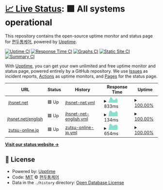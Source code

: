 # [📈 Live Status](https://jhs.status.migraine.kr): <!--live status--> **🟩 All systems operational**

This repository contains the open-source uptime monitor and status page for [편두통케어](https://migraine.kr/), powered by [Upptime](https://github.com/upptime/upptime).

[![Uptime CI](https://github.com/MigraineKR/jhs.status/workflows/Uptime%20CI/badge.svg)](https://github.com/MigraineKR/jhs.status/actions?query=workflow%3A%22Uptime+CI%22)
[![Response Time CI](https://github.com/MigraineKR/jhs.status/workflows/Response%20Time%20CI/badge.svg)](https://github.com/MigraineKR/jhs.status/actions?query=workflow%3A%22Response+Time+CI%22)
[![Graphs CI](https://github.com/MigraineKR/jhs.status/workflows/Graphs%20CI/badge.svg)](https://github.com/MigraineKR/jhs.status/actions?query=workflow%3A%22Graphs+CI%22)
[![Static Site CI](https://github.com/MigraineKR/jhs.status/workflows/Static%20Site%20CI/badge.svg)](https://github.com/MigraineKR/jhs.status/actions?query=workflow%3A%22Static+Site+CI%22)
[![Summary CI](https://github.com/MigraineKR/jhs.status/workflows/Summary%20CI/badge.svg)](https://github.com/MigraineKR/jhs.status/actions?query=workflow%3A%22Summary+CI%22)

With [Upptime](https://upptime.js.org), you can get your own unlimited and free uptime monitor and status page, powered entirely by a GitHub repository. We use [Issues](https://github.com/MigraineKR/jhs.status/issues) as incident reports, [Actions](https://github.com/MigraineKR/jhs.status/actions) as uptime monitors, and [Pages](https://jhs.status.migraine.kr) for the status page.

<!--start: status pages-->
<!-- This summary is generated by Upptime (https://github.com/upptime/upptime) -->
<!-- Do not edit this manually, your changes will be overwritten -->
<!-- prettier-ignore -->
| URL | Status | History | Response Time | Uptime |
| --- | ------ | ------- | ------------- | ------ |
| <img alt="" src="https://icons.duckduckgo.com/ip3/www.jhsnet.net.ico" height="13"> [jhsnet.net](https://www.jhsnet.net/) | 🟩 Up | [jhsnet-net.yml](https://github.com/MigraineKR/jhs.status/commits/HEAD/history/jhsnet-net.yml) | <details><summary><img alt="Response time graph" src="./graphs/jhsnet-net/response-time-week.png" height="20"> 833ms</summary><br><a href="https://jhs.status.migraine.kr/history/jhsnet-net"><img alt="Response time 973" src="https://img.shields.io/endpoint?url=https%3A%2F%2Fraw.githubusercontent.com%2FMigraineKR%2Fjhs.status%2FHEAD%2Fapi%2Fjhsnet-net%2Fresponse-time.json"></a><br><a href="https://jhs.status.migraine.kr/history/jhsnet-net"><img alt="24-hour response time 630" src="https://img.shields.io/endpoint?url=https%3A%2F%2Fraw.githubusercontent.com%2FMigraineKR%2Fjhs.status%2FHEAD%2Fapi%2Fjhsnet-net%2Fresponse-time-day.json"></a><br><a href="https://jhs.status.migraine.kr/history/jhsnet-net"><img alt="7-day response time 833" src="https://img.shields.io/endpoint?url=https%3A%2F%2Fraw.githubusercontent.com%2FMigraineKR%2Fjhs.status%2FHEAD%2Fapi%2Fjhsnet-net%2Fresponse-time-week.json"></a><br><a href="https://jhs.status.migraine.kr/history/jhsnet-net"><img alt="30-day response time 978" src="https://img.shields.io/endpoint?url=https%3A%2F%2Fraw.githubusercontent.com%2FMigraineKR%2Fjhs.status%2FHEAD%2Fapi%2Fjhsnet-net%2Fresponse-time-month.json"></a><br><a href="https://jhs.status.migraine.kr/history/jhsnet-net"><img alt="1-year response time 997" src="https://img.shields.io/endpoint?url=https%3A%2F%2Fraw.githubusercontent.com%2FMigraineKR%2Fjhs.status%2FHEAD%2Fapi%2Fjhsnet-net%2Fresponse-time-year.json"></a></details> | <details><summary><a href="https://jhs.status.migraine.kr/history/jhsnet-net">100.00%</a></summary><a href="https://jhs.status.migraine.kr/history/jhsnet-net"><img alt="All-time uptime 100.00%" src="https://img.shields.io/endpoint?url=https%3A%2F%2Fraw.githubusercontent.com%2FMigraineKR%2Fjhs.status%2FHEAD%2Fapi%2Fjhsnet-net%2Fuptime.json"></a><br><a href="https://jhs.status.migraine.kr/history/jhsnet-net"><img alt="24-hour uptime 100.00%" src="https://img.shields.io/endpoint?url=https%3A%2F%2Fraw.githubusercontent.com%2FMigraineKR%2Fjhs.status%2FHEAD%2Fapi%2Fjhsnet-net%2Fuptime-day.json"></a><br><a href="https://jhs.status.migraine.kr/history/jhsnet-net"><img alt="7-day uptime 100.00%" src="https://img.shields.io/endpoint?url=https%3A%2F%2Fraw.githubusercontent.com%2FMigraineKR%2Fjhs.status%2FHEAD%2Fapi%2Fjhsnet-net%2Fuptime-week.json"></a><br><a href="https://jhs.status.migraine.kr/history/jhsnet-net"><img alt="30-day uptime 100.00%" src="https://img.shields.io/endpoint?url=https%3A%2F%2Fraw.githubusercontent.com%2FMigraineKR%2Fjhs.status%2FHEAD%2Fapi%2Fjhsnet-net%2Fuptime-month.json"></a><br><a href="https://jhs.status.migraine.kr/history/jhsnet-net"><img alt="1-year uptime 100.00%" src="https://img.shields.io/endpoint?url=https%3A%2F%2Fraw.githubusercontent.com%2FMigraineKR%2Fjhs.status%2FHEAD%2Fapi%2Fjhsnet-net%2Fuptime-year.json"></a></details>
| <img alt="" src="https://icons.duckduckgo.com/ip3/www.jhsnet.net.ico" height="13"> [jhsnet.net/english](https://www.jhsnet.net/english.html) | 🟩 Up | [jhsnet-net-english.yml](https://github.com/MigraineKR/jhs.status/commits/HEAD/history/jhsnet-net-english.yml) | <details><summary><img alt="Response time graph" src="./graphs/jhsnet-net-english/response-time-week.png" height="20"> 134ms</summary><br><a href="https://jhs.status.migraine.kr/history/jhsnet-net-english"><img alt="Response time 151" src="https://img.shields.io/endpoint?url=https%3A%2F%2Fraw.githubusercontent.com%2FMigraineKR%2Fjhs.status%2FHEAD%2Fapi%2Fjhsnet-net-english%2Fresponse-time.json"></a><br><a href="https://jhs.status.migraine.kr/history/jhsnet-net-english"><img alt="24-hour response time 113" src="https://img.shields.io/endpoint?url=https%3A%2F%2Fraw.githubusercontent.com%2FMigraineKR%2Fjhs.status%2FHEAD%2Fapi%2Fjhsnet-net-english%2Fresponse-time-day.json"></a><br><a href="https://jhs.status.migraine.kr/history/jhsnet-net-english"><img alt="7-day response time 134" src="https://img.shields.io/endpoint?url=https%3A%2F%2Fraw.githubusercontent.com%2FMigraineKR%2Fjhs.status%2FHEAD%2Fapi%2Fjhsnet-net-english%2Fresponse-time-week.json"></a><br><a href="https://jhs.status.migraine.kr/history/jhsnet-net-english"><img alt="30-day response time 145" src="https://img.shields.io/endpoint?url=https%3A%2F%2Fraw.githubusercontent.com%2FMigraineKR%2Fjhs.status%2FHEAD%2Fapi%2Fjhsnet-net-english%2Fresponse-time-month.json"></a><br><a href="https://jhs.status.migraine.kr/history/jhsnet-net-english"><img alt="1-year response time 151" src="https://img.shields.io/endpoint?url=https%3A%2F%2Fraw.githubusercontent.com%2FMigraineKR%2Fjhs.status%2FHEAD%2Fapi%2Fjhsnet-net-english%2Fresponse-time-year.json"></a></details> | <details><summary><a href="https://jhs.status.migraine.kr/history/jhsnet-net-english">100.00%</a></summary><a href="https://jhs.status.migraine.kr/history/jhsnet-net-english"><img alt="All-time uptime 100.00%" src="https://img.shields.io/endpoint?url=https%3A%2F%2Fraw.githubusercontent.com%2FMigraineKR%2Fjhs.status%2FHEAD%2Fapi%2Fjhsnet-net-english%2Fuptime.json"></a><br><a href="https://jhs.status.migraine.kr/history/jhsnet-net-english"><img alt="24-hour uptime 100.00%" src="https://img.shields.io/endpoint?url=https%3A%2F%2Fraw.githubusercontent.com%2FMigraineKR%2Fjhs.status%2FHEAD%2Fapi%2Fjhsnet-net-english%2Fuptime-day.json"></a><br><a href="https://jhs.status.migraine.kr/history/jhsnet-net-english"><img alt="7-day uptime 100.00%" src="https://img.shields.io/endpoint?url=https%3A%2F%2Fraw.githubusercontent.com%2FMigraineKR%2Fjhs.status%2FHEAD%2Fapi%2Fjhsnet-net-english%2Fuptime-week.json"></a><br><a href="https://jhs.status.migraine.kr/history/jhsnet-net-english"><img alt="30-day uptime 100.00%" src="https://img.shields.io/endpoint?url=https%3A%2F%2Fraw.githubusercontent.com%2FMigraineKR%2Fjhs.status%2FHEAD%2Fapi%2Fjhsnet-net-english%2Fuptime-month.json"></a><br><a href="https://jhs.status.migraine.kr/history/jhsnet-net-english"><img alt="1-year uptime 100.00%" src="https://img.shields.io/endpoint?url=https%3A%2F%2Fraw.githubusercontent.com%2FMigraineKR%2Fjhs.status%2FHEAD%2Fapi%2Fjhsnet-net-english%2Fuptime-year.json"></a></details>
| <img alt="" src="https://icons.duckduckgo.com/ip3/zutsu-online.jp.ico" height="13"> [zutsu-online.jp](https://zutsu-online.jp/) | 🟩 Up | [zutsu-online-jp.yml](https://github.com/MigraineKR/jhs.status/commits/HEAD/history/zutsu-online-jp.yml) | <details><summary><img alt="Response time graph" src="./graphs/zutsu-online-jp/response-time-week.png" height="20"> 654ms</summary><br><a href="https://jhs.status.migraine.kr/history/zutsu-online-jp"><img alt="Response time 812" src="https://img.shields.io/endpoint?url=https%3A%2F%2Fraw.githubusercontent.com%2FMigraineKR%2Fjhs.status%2FHEAD%2Fapi%2Fzutsu-online-jp%2Fresponse-time.json"></a><br><a href="https://jhs.status.migraine.kr/history/zutsu-online-jp"><img alt="24-hour response time 566" src="https://img.shields.io/endpoint?url=https%3A%2F%2Fraw.githubusercontent.com%2FMigraineKR%2Fjhs.status%2FHEAD%2Fapi%2Fzutsu-online-jp%2Fresponse-time-day.json"></a><br><a href="https://jhs.status.migraine.kr/history/zutsu-online-jp"><img alt="7-day response time 654" src="https://img.shields.io/endpoint?url=https%3A%2F%2Fraw.githubusercontent.com%2FMigraineKR%2Fjhs.status%2FHEAD%2Fapi%2Fzutsu-online-jp%2Fresponse-time-week.json"></a><br><a href="https://jhs.status.migraine.kr/history/zutsu-online-jp"><img alt="30-day response time 699" src="https://img.shields.io/endpoint?url=https%3A%2F%2Fraw.githubusercontent.com%2FMigraineKR%2Fjhs.status%2FHEAD%2Fapi%2Fzutsu-online-jp%2Fresponse-time-month.json"></a><br><a href="https://jhs.status.migraine.kr/history/zutsu-online-jp"><img alt="1-year response time 809" src="https://img.shields.io/endpoint?url=https%3A%2F%2Fraw.githubusercontent.com%2FMigraineKR%2Fjhs.status%2FHEAD%2Fapi%2Fzutsu-online-jp%2Fresponse-time-year.json"></a></details> | <details><summary><a href="https://jhs.status.migraine.kr/history/zutsu-online-jp">100.00%</a></summary><a href="https://jhs.status.migraine.kr/history/zutsu-online-jp"><img alt="All-time uptime 100.00%" src="https://img.shields.io/endpoint?url=https%3A%2F%2Fraw.githubusercontent.com%2FMigraineKR%2Fjhs.status%2FHEAD%2Fapi%2Fzutsu-online-jp%2Fuptime.json"></a><br><a href="https://jhs.status.migraine.kr/history/zutsu-online-jp"><img alt="24-hour uptime 100.00%" src="https://img.shields.io/endpoint?url=https%3A%2F%2Fraw.githubusercontent.com%2FMigraineKR%2Fjhs.status%2FHEAD%2Fapi%2Fzutsu-online-jp%2Fuptime-day.json"></a><br><a href="https://jhs.status.migraine.kr/history/zutsu-online-jp"><img alt="7-day uptime 100.00%" src="https://img.shields.io/endpoint?url=https%3A%2F%2Fraw.githubusercontent.com%2FMigraineKR%2Fjhs.status%2FHEAD%2Fapi%2Fzutsu-online-jp%2Fuptime-week.json"></a><br><a href="https://jhs.status.migraine.kr/history/zutsu-online-jp"><img alt="30-day uptime 100.00%" src="https://img.shields.io/endpoint?url=https%3A%2F%2Fraw.githubusercontent.com%2FMigraineKR%2Fjhs.status%2FHEAD%2Fapi%2Fzutsu-online-jp%2Fuptime-month.json"></a><br><a href="https://jhs.status.migraine.kr/history/zutsu-online-jp"><img alt="1-year uptime 99.99%" src="https://img.shields.io/endpoint?url=https%3A%2F%2Fraw.githubusercontent.com%2FMigraineKR%2Fjhs.status%2FHEAD%2Fapi%2Fzutsu-online-jp%2Fuptime-year.json"></a></details>

<!--end: status pages-->

[**Visit our status website →**](https://jhs.status.migraine.kr)

## 📄 License

- Powered by: [Upptime](https://github.com/upptime/upptime)
- Code: [MIT](./LICENSE) © [편두통케어](https://migraine.kr/)
- Data in the `./history` directory: [Open Database License](https://opendatacommons.org/licenses/odbl/1-0/)
